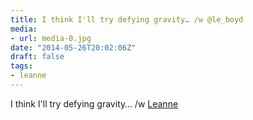 ```yaml
---
title: I think I'll try defying gravity… /w @le_boyd
media:
- url: media-0.jpg
date: "2014-05-26T20:02:06Z"
draft: false
tags:
- leanne
---
```

I think I'll try defying gravity… /w [Leanne](/tags/leanne)
